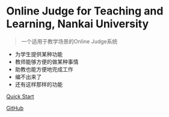 # Online Judge for Teaching and Learning, Nankai University

> 一个适用于教学场景的Online Judge系统

- 为学生提供某种功能
- 教师能够方便的做某种事情
- 助教也能方便地完成工作
- 编不出来了
- 还有这样那样的功能

[Quick Start](introduction)
<!-- [Demo Sandbox](https://codesandbox.io/s/xv36w4695o) -->
[GitHub](https://github.com/nestdream/bugfree)
